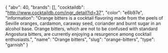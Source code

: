 {
    "abv": 40,
    "brands": [],
    "cocktaildb": "http://www.cocktaildb.com/ingr_detail?id=37",
    "color": "e6b97e",
    "information": "Orange bitters is a cocktail flavoring made from the peels of Seville oranges, cardamon, caraway seed, coriander and burnt sugar in an alcohol base. Orange bitters, which are not to be confused with standard Angostura bitters, are currently enjoying a resurgence among cocktail enthusiasts.",
    "name": "Orange bitters",
    "slug": "orange-bitters",
    "type": "garnish"
}